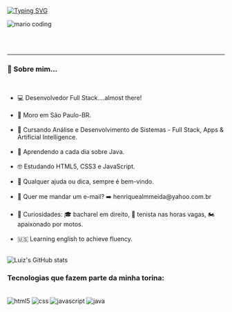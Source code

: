 <!--*************** Título ***************-->

[![Typing SVG](https://readme-typing-svg.herokuapp.com/?color=DCDCDC&size=35&center=true&vCenter=true&width=1000&lines=Olá,+Eu+sou+o+Luiz+Henrique;Desenvolvedor+full+stack;Seja-vindo!+#9996)](https://git.io/typing-svg)


<!--*************** Banner ***************-->
<div>
  <img
    src="https://i.imgur.com/1ZvVkDc.gif" 
    alt="mario coding"
    />
</div>
<p>
  <br />
  <br />
</p>

 ---
<!--*************** Sobre mim ***************-->

<h3>🚀 Sobre mim...</h3>
<div>
<br />
  <ul>
    <li>💻 Desenvolvedor Full Stack....almost there!</li><br/>
    <li>📌 Moro em São Paulo-BR.</li><br/>
    <li>🔭 Cursando Análise e Desenvolvimento de Sistemas - Full Stack, Apps & Artificial Intelligence.</li><br/>
    <li>🎯 Aprendendo a cada dia sobre Java.</li><br/>
    <li>🤓 Estudando HTML5, CSS3 e JavaScript.</li><br/>
    <li>💬 Qualquer ajuda ou dica, sempre é bem-vindo.</li><br/>
    <li>📩 Quer me mandar um e-mail? ➡️ henriquealmmeida@yahoo.com.br</li><br/>
    <li>🤔 Curiosidades: 🎓 bacharel em direito, 🎾 tenista nas horas vagas, 🏍️ apaixonado por motos.</li><br/>
    <li>🇺🇸  Learning english to achieve fluency.</li><br/>
  </ul>
</div>

<!--*************** Skills ***************-->

![Luiz's GitHub stats](https://github-readme-stats.vercel.app/api?username=LuizTamanaha&show_icons=true&theme=dracula)

### Tecnologias que fazem parte da minha torina:

<div style="display: inline_block"><br/>
  <img align="center" alt="html5" src="https://img.shields.io/badge/html5-%23E34F26.svg?style=for-the-badge&logo=html5&logoColor=white"/>
  <img align="center" alt="css" src="https://img.shields.io/badge/css3-%231572B6.svg?style=for-the-badge&logo=css3&logoColor=white"/>
  <img align="center" alt="javascript" src="https://img.shields.io/badge/javascript-%23323330.svg?style=for-the-badge&logo=javascript&logoColor=%23F7DF1E"/>
  <img align="center" alt="java" src="https://img.shields.io/badge/java-%23ED8B00.svg?style=for-the-badge&logo=java&logoColor=white"/>
</div>
